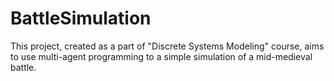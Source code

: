 # BattleSimulation

This project, created as a part of "Discrete Systems Modeling" course, aims to use multi-agent programming to a simple simulation of a mid-medieval battle.

